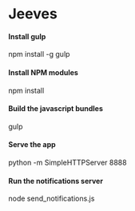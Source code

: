 # Jeeves

#### Install gulp

npm install -g gulp

#### Install NPM modules

npm install

#### Build the javascript bundles

gulp

#### Serve the app

python -m SimpleHTTPServer 8888

#### Run the notifications server

node send_notifications.js
